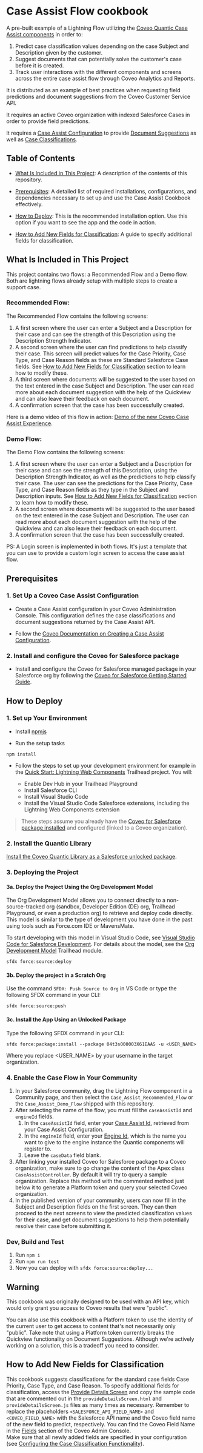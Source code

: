# Case Assist Flow cookbook

A pre-built example of a Lightning Flow utilizing the [Coveo Quantic Case Assist components](https://docs.coveo.com/en/quantic/latest/reference/case-assist-components/) in order to:

1. Predict case classification values depending on the case Subject and Description given by the customer.
2. Suggest documents that can potentially solve the customer's case before it is created.
3. Track user interactions with the different components and screens across the entire case assist flow through Coveo Analytics and Reports.

It is distributed as an example of best practices when requesting field predictions and document suggestions from the Coveo Customer Service API.

It requires an active Coveo organization with indexed Salesforce Cases in order to provide field predictions.

It requires a [Case Assist Configuration](https://docs.coveo.com/en/3328/service/manage-case-assist-configurations) to provide [Document Suggestions](https://docs.coveo.com/en/3328/service/manage-case-assist-configurations#configuring-the-document-suggestion-functionality) as well as [Case Classifications](https://docs.coveo.com/en/3328/service/manage-case-assist-configurations#configuring-the-case-classification-functionality).

## Table of Contents

- [What Is Included in This Project](#what-is-included-in-this-project): A description of the contents of this repository.

- [Prerequisites](#prerequisites): A detailed list of required installations, configurations, and dependencies necessary to set up and use the Case Assist Cookbook effectively.

- [How to Deploy](#how-to-deploy): This is the recommended installation option. Use this option if you want to see the app and the code in action.

- [How to Add New Fields for Classification](#how-to-add-new-fields-for-classification): A guide to specify additional fields for classification.

## What Is Included in This Project

This project contains two flows: a Recommended Flow and a Demo flow. Both are lightning flows already setup with multiple steps to create a support case.

### Recommended Flow:

The Recommended Flow contains the following screens:

1. A first screen where the user can enter a Subject and a Description for their case and can see the strength of this Description using the Description Strength Indicator.
2. A second screen where the user can find predictions to help classify their case. This screen will predict values for the Case Priority, Case Type, and Case Reason fields as these are Standard Salesforce Case fields. See [How to Add New Fields for Classification](#how-to-add-new-fields-for-classification) section to learn how to modify these.
3. A third screen where documents will be suggested to the user based on the text entered in the case Subject and Description. The user can read more about each document suggestion with the help of the Quickview and can also leave their feedback on each document.
4. A confirmation screen that the case has been successfully created.

Here is a demo video of this flow in action: [Demo of the new Coveo Case Assist Experience](https://youtu.be/WvHKYbiZRNI).

### Demo Flow:

The Demo Flow contains the following screens:

1. A first screen where the user can enter a Subject and a Description for their case and can see the strength of this Description, using the Description Strength Indicator, as well as the predictions to help classify their case. The user can see the predictions for the Case Priority, Case Type, and Case Reason fields as they type in the Subject and Description inputs. See [How to Add New Fields for Classification](#how-to-add-new-fields-for-classification) section to learn how to modify these.
2. A second screen where documents will be suggested to the user based on the text entered in the case Subject and Description. The user can read more about each document suggestion with the help of the Quickview and can also leave their feedback on each document.
3. A confirmation screen that the case has been successfully created.

PS: A Login screen is implemented in both flows. It's just a template that you can use to provide a custom login screen to access the case assist flow.

## Prerequisites

### 1. Set Up a Coveo Case Assist Configuration

- Create a Case Assist configuration in your Coveo Administration Console. This configuration defines the case classifications and document suggestions returned by the Case Assist API.

- Follow the [Coveo Documentation on Creating a Case Assist Configuration](https://docs.coveo.com/en/3328/service/manage-case-assist-configurations#configuring-a-case-assist-experience).

### 2. Install and configure the Coveo for Salesforce package

- Install and configure the Coveo for Salesforce managed package in your Salesforce org by following the [Coveo for Salesforce Getting Started Guide](https://docs.coveo.com/en/1158/coveo-for-salesforce/get-started-with-coveo-for-salesforcen).

## How to Deploy

### 1. Set up Your Environment

- Install [npmjs](https://www.npmjs.com/get-npm)

- Run the setup tasks

```
npm install
```

- Follow the steps to set up your development environment for example in the [Quick Start: Lightning Web Components](https://trailhead.salesforce.com/content/learn/projects/quick-start-lightning-web-components/) Trailhead project. You will:

  - Enable Dev Hub in your Trailhead Playground
  - Install Salesforce CLI
  - Install Visual Studio Code
  - Install the Visual Studio Code Salesforce extensions, including the Lightning Web Components extension

> These steps assume you already have the [Coveo for Salesforce package installed](https://docs.coveo.com/en/1158/coveo-for-salesforce/getting-started-with-coveo-for-salesforce) and configured (linked to a Coveo organization).

### 2. Install the Quantic Library

[Install the Coveo Quantic Library as a Salesforce unlocked package](https://docs.coveo.com/en/quantic/latest/usage/#install-quantic).

### 3. Deploying the Project

#### 3a. Deploy the Project Using the Org Development Model

The Org Development Model allows you to connect directly to a non-source-tracked org (sandbox, Developer Edition (DE) org, Trailhead Playground, or even a production org) to retrieve and deploy code directly. This model is similar to the type of development you have done in the past using tools such as Force.com IDE or MavensMate.

To start developing with this model in Visual Studio Code, see [Visual Studio Code for Salesforce Development](https://trailhead.salesforce.com/content/learn/projects/quickstart-vscode-salesforce/use-vscode-for-salesforce). For details about the model, see the [Org Development Model](https://trailhead.salesforce.com/content/learn/projects/quickstart-vscode-salesforce) Trailhead module.

```
sfdx force:source:deploy
```

#### 3b. Deploy the project in a Scratch Org

Use the command `SFDX: Push Source to Org` in VS Code or type the following SFDX command in your CLI:

```
sfdx force:source:push
```

#### 3c. Install the App Using an Unlocked Package

Type the following SFDX command in your CLI:

```
sfdx force:package:install --package 04t3s000003X61EAAS -u <USER_NAME>
```

Where you replace <USER_NAME> by your username in the target organization.

### 4. Enable the Case Flow in Your Community

1. In your Salesforce community, drag the Lightning Flow component in a Community page, and then select the `Case_Assist_Recommended_Flow` or the `Case_Assist_Demo_Flow` shipped with this repository.
2. After selecting the name of the flow, you must fill the `caseAssistId` and `engineId` fields.
   1. In the `caseAssistId` field, enter your [Case Assist Id](https://docs.coveo.com/en/3328/#retrieving-a-case-assist-id), retrieved from your Case Assist Configuration.
   1. In the `engineId` field, enter your [Engine Id](https://docs.coveo.com/en/quantic/latest/reference/case-assist-components/case-assist-case-assist-interface/#properties), which is the name you want to give to the engine instance the Quantic components will register to.
   1. Leave the `caseData` field blank.
3. After linking your installed Coveo for Salesforce package to a Coveo organization, make sure to go change the content of the Apex class `CaseAssistController`. By default it will try to query a sample organization. Replace this method with the commented method just below it to generate a Platform token and query your selected Coveo organization.
4. In the published version of your community, users can now fill in the Subject and Description fields on the first screen. They can then proceed to the next screens to view the predicted classification values for their case, and get document suggestions to help them potentially resolve their case before submitting it.

### Dev, Build and Test

1. Run `npm i`
1. Run `npm run test`
1. Now you can deploy with `sfdx force:source:deploy...`

## Warning

This cookbook was originally designed to be used with an API key, which would only grant you access to Coveo results that were "public".

You can also use this cookbook with a Platform token to use the identity of the current user to get access to content that's not necessarily only "public". Take note that using a Platform token currently breaks the Quickview functionality on Document Suggestions. Although we're actively working on a solution, this is a tradeoff you need to consider.

## How to Add New Fields for Classification

This cookbook suggests classifications for the standard case fields Case Priority, Case Type, and Case Reason.
To specify additional fields for classification, access the [Provide Details Screen](src/main/default/lwc/provideDetailsScreen) and copy the sample code that are commented out in the `provideDetailsScreen.html` and `provideDetailsScreen.js` files as many times as necessary. Remember to replace the placeholders `<SALESFORCE_API_FIELD_NAME>` and `<COVEO_FIELD_NAME>` with the Salesforce API name and the Coveo field name of the new field to predict, respectively. You can find the Coveo Field Name in the [Fields](https://docs.coveo.com/en/2036/index-content/about-fields) section of the Coveo Admin Console.  
Make sure that all newly added fields are specified in your configuration (see [Configuring the Case Classification Functionality](https://docs.coveo.com/en/3328/#configuring-the-case-classification-functionality)).
